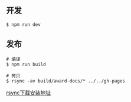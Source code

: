 ## 开发

```shell
$ npm run dev
```

## 发布

```shell
# 编译
$ npm run build

# 拷贝
$ rsync -av build/award-docs/* ../../gh-pages
```

[rsync下载安装地址](https://rsync.samba.org/)